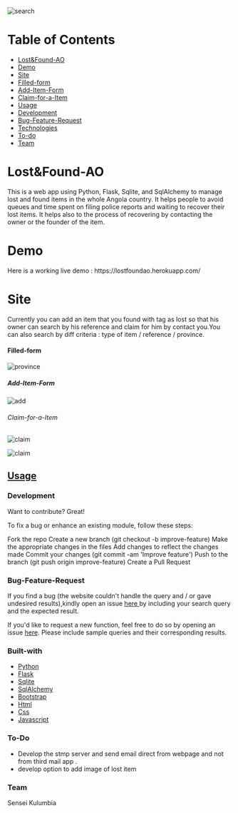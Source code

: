 ![search](http://imgurl.pl/img2/_5e4ebafd85c6f.png)

<h1>Table of Contents</h1>

<ul>
  <li> <a href="#Lost&Found-AO" rel="nofollow">Lost&Found-AO</a> </li>
<li><a href="#Demo">Demo</a></li>
<li><a href="#Site">Site</a></li>
<li><a href="#Filled-form">Filled-form</a></li>
 <li> <a href="#Add-Item-Form">Add-Item-Form</a></li>
 <li> <a href="#Claim-for-a-Item">Claim-for-a-Item</a></li>
<li><a href="#Usage">Usage</a></li>
 <li> <a href="#Development">Development</a></li>
 <li> <a href="#Bug-Feature-Request">Bug-Feature-Request</a></li>
<li><a href="#Built-with">Technologies</a></li>
<li><a href="#To-do">To-do</a></li>
<li><a href="#Team">Team</a></li>
</ul>

<h1>Lost&Found-AO</h1>
This is a web app using Python, Flask, Sqlite, and SqlAlchemy to manage lost and found items in the whole Angola country. It helps people to avoid queues and time spent on filing police reports and waiting to recover their lost items. It helps also to the process of recovering by contacting the owner or the founder of the item.

<h1>Demo</h1>
Here is a working live demo : https://lostfoundao.herokuapp.com/

<h1>Site</h1> 
Currently you can add an item that you found with tag as lost so that his owner can search by his reference and claim for him by contact you.You can also search by diff criteria : type of item / reference / province. 

<h4>Filled-form</h4>

![province](http://imgurl.pl/img2/_5e4ebafd9e50f.png)

<h5>Add-Item-Form</h5>

![add](http://imgurl.pl/img2/_5e4ef3eac9166.png)

<h6>Claim-for-a-Item</h6>

![claim](http://imgurl.pl/img2/_5e4ef3eab1b5f.png)

![claim](http://imgurl.pl/img2/_5e4ef3eac8f50.png)

<h2><a href="https://lostfoundao.herokuapp.com/" rel="nofollow">Usage</a>

<h3>Development</h3>
Want to contribute? Great!

To fix a bug or enhance an existing module, follow these steps:

Fork the repo
Create a new branch (git checkout -b improve-feature)
Make the appropriate changes in the files
Add changes to reflect the changes made
Commit your changes (git commit -am 'Improve feature')
Push to the branch (git push origin improve-feature)
Create a Pull Request

<h3> Bug-Feature-Request </h3>
If you find a bug (the website couldn't handle the query and / or gave undesired results),kindly open an issue <a href="https://github.com/kawakuticode/lostfoundao/issues/new">here </a>by including your search query and the expected result.

If you'd like to request a new function, feel free to do so by opening an issue <a href="https://github.com/kawakuticode/lostfoundao/issues/new">here</a>. Please include sample queries and their corresponding results.


<h3>Built-with</h3>
<ul>
  <li> <a href="https://www.python.org/" rel="nofollow">Python</a></li>
  <li> <a href="https://palletsprojects.com/p/flask/" rel="nofollow">Flask</a></li>
  <li> <a href="https://www.sqlite.org/index.html" rel="nofollow">Sqlite</a></li>
  <li> <a href="https://www.sqlalchemy.org/" rel="nofollow">SqlAlchemy</a></li>
  <li> <a href="https://getbootstrap.com/" rel="nofollow">Bootstrap</a></li>
  <li> <a href="https://www.w3schools.com/html/" rel="nofollow">Html</a></li>
  <li> <a href="https://www.w3schools.com/css/" rel="nofollow">Css</a></li>
  <li> <a href="https://developer.mozilla.org/pl/docs/Web/JavaScript" rel="nofollow">Javascript</a></li>
</ul>

<h3>To-Do</h3>
<ul>
  <li>Develop the stmp server and send email direct from webpage and not from third mail app .</li>
  <li>develop option to add image of lost item</li>
  </ul>
  
  <h3>Team</h3>
Sensei Kulumbia
